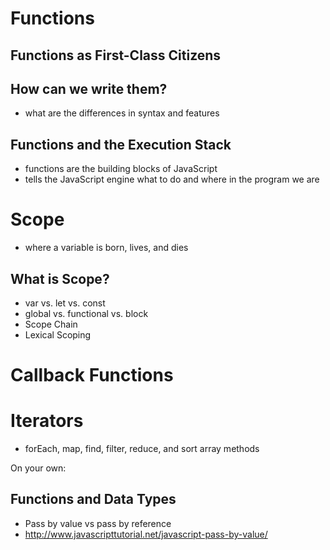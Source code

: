 # Functions

## Functions as First-Class Citizens

## How can we write them?
- what are the differences in syntax and features

## Functions and the Execution Stack
- functions are the building blocks of JavaScript
- tells the JavaScript engine what to do and where in the program we are

# Scope
- where a variable is born, lives, and dies

## What is Scope?
- var vs. let vs. const
- global vs. functional vs. block
- Scope Chain
- Lexical Scoping





# Callback Functions

# Iterators
- forEach, map, find, filter, reduce, and sort array methods



On your own:
## Functions and Data Types
- Pass by value vs pass by reference
- http://www.javascripttutorial.net/javascript-pass-by-value/
